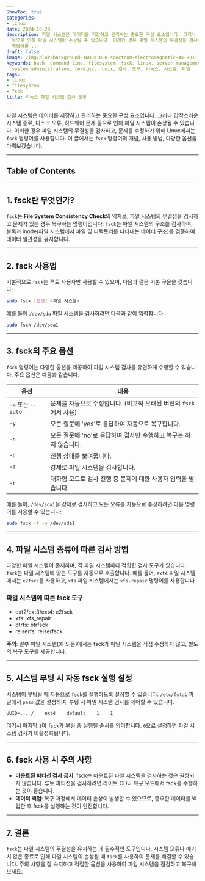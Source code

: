 ```yaml
---
ShowToc: true
categories:
- linux
date: 2024-10-29
description: 파일 시스템은 데이터를 저장하고 관리하는 중요한 구성 요소입니다. 그러나 갑작스러운 시스템 종료, 디스크 오류, 하드웨어 문제
  등으로 인해 파일 시스템이 손상될 수 있습니다. 이러한 경우 파일 시스템의 무결성을 검사하고, 문제를 수정하기 위해 Linux에서는 `fsck`
  명령어를 ...
draft: false
image: /img/blur-background-1680x1050-spectrum-electromagnetic-4k-901-1.jpg
keywords: bash, command line, filesystem, fsck, linux, server management, shell scripting,
  system administration, terminal, unix, 검사, 도구, 리눅스, 시스템, 파일
tags:
- linux
- filesystem
- fsck
title: 리눅스 파일 시스템 검사 도구
---
```



파일 시스템은 데이터를 저장하고 관리하는 중요한 구성 요소입니다. 그러나 갑작스러운 시스템 종료, 디스크 오류, 하드웨어 문제 등으로 인해 파일 시스템이 손상될 수 있습니다. 이러한 경우 파일 시스템의 무결성을 검사하고, 문제를 수정하기 위해 Linux에서는 `fsck` 명령어를 사용합니다. 이 글에서는 `fsck` 명령어의 개념, 사용 방법, 다양한 옵션을 다뤄보겠습니다.

---

## Table of Contents
---

## 1. fsck란 무엇인가?

`fsck`는 **File System Consistency Check**의 약자로, 파일 시스템의 무결성을 검사하고 문제가 있는 경우 복구하는 명령어입니다. `fsck`는 파일 시스템의 구조를 검사하며, 블록과 inode(파일 시스템에서 파일 및 디렉토리를 나타내는 데이터 구조)를 검증하여 데이터 일관성을 유지합니다.

---

## 2. fsck 사용법

기본적으로 `fsck`는 루트 사용자만 사용할 수 있으며, 다음과 같은 기본 구문을 갖습니다:

```bash
sudo fsck [옵션] <파일 시스템>
```

예를 들어 `/dev/sda` 파일 시스템을 검사하려면 다음과 같이 입력합니다:

```bash
sudo fsck /dev/sda1
```

---

## 3. fsck의 주요 옵션

`fsck` 명령어는 다양한 옵션을 제공하여 파일 시스템 검사를 유연하게 수행할 수 있습니다. 주요 옵션은 다음과 같습니다.

|옵션|내용|
|---|-----|
|`-a` 또는 `--auto`|문제를 자동으로 수정합니다. (비교적 오래된 버전의 `fsck`에서 사용)|
|`-y`|모든 질문에 'yes'로 응답하여 자동으로 복구합니다.|
|`-n`|모든 질문에 'no'로 응답하여 검사만 수행하고 복구는 하지 않습니다.|
|`-C`|진행 상태를 보여줍니다.|
|`-f`|강제로 파일 시스템을 검사합니다.|
|`-r`|대화형 모드로 검사 진행 중 문제에 대한 사용자 입력을 받습니다.|

예를 들어, `/dev/sda1`을 강제로 검사하고 모든 오류를 자동으로 수정하려면 다음 명령어를 사용할 수 있습니다:

```bash
sudo fsck -f -y /dev/sda1
```

---

## 4. 파일 시스템 종류에 따른 검사 방법

다양한 파일 시스템이 존재하며, 각 파일 시스템마다 적합한 검사 도구가 있습니다. `fsck`는 파일 시스템에 맞는 도구를 자동으로 호출합니다. 예를 들어, `ext4` 파일 시스템에서는 `e2fsck`를 사용하고, `xfs` 파일 시스템에서는 `xfs-repair` 명령어를 사용합니다.

### 파일 시스템에 따른 fsck 도구
* ext2/ext3/ext4: e2fsck
* xfs: xfs_repair
* btrfs: btrfsck
* reiserfs: reiserfsck

**주의**: 일부 파일 시스템(XFS 등)에서는 fsck가 파일 시스템을 직접 수정하지 않고, 별도의 복구 도구를 제공합니다.

---

## 5. 시스템 부팅 시 자동 fsck 실행 설정

시스템이 부팅될 때 자동으로 `fsck`를 실행하도록 설정할 수 있습니다. `/etc/fstab` 파일에서 `pass` 값을 설정하여, 부팅 시 파일 시스템 검사를 제어할 수 있습니다.

```plaintext
UUID=... /    ext4    default    1    1
```

여기서 마지막 `1`이 `fsck`가 부팅 중 실행될 순서를 의미합니다. `0`으로 설정하면 파일 시스템 검사가 비활성화됩니다.

---

## 6. fsck 사용 시 주의 사항

* **마운트된 파티션 검사 금지**: fsck는 마운트된 파일 시스템을 검사하는 것은 권장되지 않습니다. 루트 파티션을 검사하려면 라이브 CD나 복구 모드에서 fsck를 수행하는 것이 좋습니다.
* **데이터 백업**: 복구 과정에서 데이터 손상이 발생할 수 있으므로, 중요한 데이터를 백업한 후 fsck를 실행하는 것이 안전합니다.

---

## 7. 결론

`fsck`는 파일 시스템의 무결성을 유지하는 데 필수적인 도구입니다. 시스템 오류나 예기치 않은 종료로 인해 파일 시스템이 손상될 때 `fsck`를 사용하여 문제를 해결할 수 있습니다. 주의 사항을 잘 숙지하고 적절한 옵션을 사용하여 파일 시스템을 점검하고 복구해 보세요.